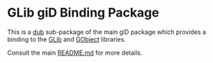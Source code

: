# GLib giD Binding Package

This is a [dub](https://dub.pm/) sub-package of the main giD package which provides a binding to the
[GLib](https://docs.gtk.org/glib/) and [GObject](https://docs.gtk.org/gobject/) libraries.

Consult the main [README.md](https://github.com/Kymorphia/gid) for more details.
